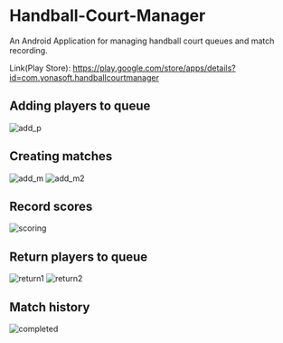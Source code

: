 ﻿# Handball-Court-Manager
 An Android Application for managing handball court queues and match recording.

Link(Play Store): https://play.google.com/store/apps/details?id=com.yonasoft.handballcourtmanager

 ## Adding players to queue
![add_p](https://github.com/KevC000/Wall-Handball-Court-Manager/assets/82843524/1802d58e-eddc-4392-824e-993b5354d161)

## Creating matches
![add_m](https://github.com/KevC000/Wall-Handball-Court-Manager/assets/82843524/dafd0d69-d0b5-4b7b-b64b-d8bd64ac1073)
![add_m2](https://github.com/KevC000/Wall-Handball-Court-Manager/assets/82843524/4702258c-69f2-43ba-b2b4-0088ac2b7808)

## Record scores
![scoring](https://github.com/KevC000/Wall-Handball-Court-Manager/assets/82843524/fd671f3d-8fe8-47d4-8db7-ebe3c72d9e4d)

## Return players to queue
![return1](https://github.com/KevC000/Wall-Handball-Court-Manager/assets/82843524/35fe5ac2-7c8b-41a0-a78b-285826c5a07c)
![return2](https://github.com/KevC000/Wall-Handball-Court-Manager/assets/82843524/38a7b872-2ab0-4bd6-adcf-73ca92ac0127)

## Match history
![completed](https://github.com/KevC000/Wall-Handball-Court-Manager/assets/82843524/4f5bee6e-e02b-4b52-af9f-83c36184855b)
